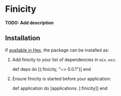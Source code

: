 # Finicity

**TODO: Add description**

## Installation

If [available in Hex](https://hex.pm/docs/publish), the package can be installed as:

  1. Add finicity to your list of dependencies in `mix.exs`:

        def deps do
          [{:finicity, "~> 0.0.1"}]
        end

  2. Ensure finicity is started before your application:

        def application do
          [applications: [:finicity]]
        end

